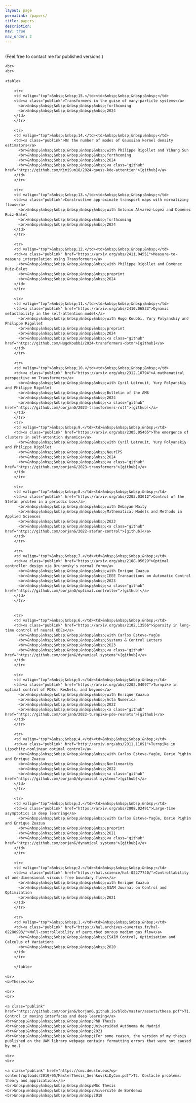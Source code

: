 ```yaml
---
layout: page
permalink: /papers/
title: papers
description: 
nav: true
nav_order: 2
---
```


<div style="display: flex; align-items: flex-start;">
  <!-- Left section for the content -->
  <div style="flex: 1;">
    <br>
    (Feel free to contact me for published versions.)
    
    <br>
    <br>

    <table>

        <tr>
        <td valign="top">&nbsp;&nbsp;15.</td><td>&nbsp;&nbsp;&nbsp;&nbsp;</td>
        <td><a class="publink">Transformers in the guise of many-particle systems</a>
          <br>&nbsp;&nbsp;&nbsp;&nbsp;&nbsp;&nbsp;forthcoming
          <br>&nbsp;&nbsp;&nbsp;&nbsp;&nbsp;&nbsp;2024
        </td>
        </tr>

        <tr>
        <td valign="top">&nbsp;&nbsp;14.</td><td>&nbsp;&nbsp;&nbsp;&nbsp;</td>
        <td><a class="publink">On the number of modes of Gaussian kernel density estimators</a> 
          <br>&nbsp;&nbsp;&nbsp;&nbsp;&nbsp;&nbsp;with Philippe Rigollet and Yihang Sun
          <br>&nbsp;&nbsp;&nbsp;&nbsp;&nbsp;&nbsp;forthcoming
          <br>&nbsp;&nbsp;&nbsp;&nbsp;&nbsp;&nbsp;2024
          <br>&nbsp;&nbsp;&nbsp;&nbsp;&nbsp;&nbsp;<a class="github" href="https://github.com/KimiSun18/2024-gauss-kde-attention">[github]</a>
        </td>
        </tr>

        <tr>
        <td valign="top">&nbsp;&nbsp;13.</td><td>&nbsp;&nbsp;&nbsp;&nbsp;</td>
        <td><a class="publink">Constructive approximate transport maps with normalizing flows</a>
          <br>&nbsp;&nbsp;&nbsp;&nbsp;&nbsp;&nbsp;with Antonio Alvarez-Lopez and Domènec Ruiz-Balet
          <br>&nbsp;&nbsp;&nbsp;&nbsp;&nbsp;&nbsp;forthcoming
          <br>&nbsp;&nbsp;&nbsp;&nbsp;&nbsp;&nbsp;2024
        </td>
        </tr>

        <tr>
        <td valign="top">&nbsp;&nbsp;12.</td><td>&nbsp;&nbsp;&nbsp;&nbsp;</td>
        <td><a class="publink" href="https://arxiv.org/abs/2411.04551">Measure-to-measure interpolation using Transformers</a>
          <br>&nbsp;&nbsp;&nbsp;&nbsp;&nbsp;&nbsp;with Philippe Rigollet and Domènec Ruiz-Balet
          <br>&nbsp;&nbsp;&nbsp;&nbsp;&nbsp;&nbsp;preprint
          <br>&nbsp;&nbsp;&nbsp;&nbsp;&nbsp;&nbsp;2024
        </td>
        </tr>

        <tr>
        <td valign="top">&nbsp;&nbsp;11.</td><td>&nbsp;&nbsp;&nbsp;&nbsp;</td>
        <td><a class="publink" href="https://arxiv.org/abs/2410.06833">Dynamic metastability in the self-attention model</a> 
          <br>&nbsp;&nbsp;&nbsp;&nbsp;&nbsp;&nbsp;with Hugo Koubbi, Yury Polyanskiy and Philippe Rigollet
          <br>&nbsp;&nbsp;&nbsp;&nbsp;&nbsp;&nbsp;preprint
          <br>&nbsp;&nbsp;&nbsp;&nbsp;&nbsp;&nbsp;2024 
          <br>&nbsp;&nbsp;&nbsp;&nbsp;&nbsp;&nbsp;<a class="github" href="https://github.com/HugoKoubbi/2024-transformers-dotm">[github]</a> 
        </td>
        </tr>

        <tr>
        <td valign="top">&nbsp;&nbsp;10.</td><td>&nbsp;&nbsp;&nbsp;&nbsp;</td>
        <td><a class="publink" href="https://arxiv.org/abs/2312.10794">A mathematical perspective on Transformers</a> 
          <br>&nbsp;&nbsp;&nbsp;&nbsp;&nbsp;&nbsp;with Cyril Letrouit, Yury Polyanskiy and Philippe Rigollet
          <br>&nbsp;&nbsp;&nbsp;&nbsp;&nbsp;&nbsp;Bulletin of the AMS
          <br>&nbsp;&nbsp;&nbsp;&nbsp;&nbsp;&nbsp;2024 
          <br>&nbsp;&nbsp;&nbsp;&nbsp;&nbsp;&nbsp;<a class="github" href="https://github.com/borjanG/2023-transformers-rotf">[github]</a> 
        </td>
        </tr>
        <tr>
        <td valign="top">&nbsp;&nbsp;9.</td><td>&nbsp;&nbsp;&nbsp;&nbsp;</td>
        <td><a class="publink" href="https://arxiv.org/abs/2305.05465">The emergence of clusters in self-attention dynamics</a> 
          <br>&nbsp;&nbsp;&nbsp;&nbsp;&nbsp;&nbsp;with Cyril Letrouit, Yury Polyanskiy and Philippe Rigollet
          <br>&nbsp;&nbsp;&nbsp;&nbsp;&nbsp;&nbsp;NeurIPS
          <br>&nbsp;&nbsp;&nbsp;&nbsp;&nbsp;&nbsp;2024
          <br>&nbsp;&nbsp;&nbsp;&nbsp;&nbsp;&nbsp;<a class="github" href="https://github.com/borjanG/2023-transformers">[github]</a> 
        </td>
        </tr>

        <tr>
        <td valign="top">&nbsp;&nbsp;8.</td><td>&nbsp;&nbsp;&nbsp;&nbsp;</td>
        <td><a class="publink" href="https://arxiv.org/abs/2203.03012">Control of the Stefan problem in a periodic box</a> 
          <br>&nbsp;&nbsp;&nbsp;&nbsp;&nbsp;&nbsp;with Debayan Maity
          <br>&nbsp;&nbsp;&nbsp;&nbsp;&nbsp;&nbsp;Mathematical Models and Methods in Applied Sciences
          <br>&nbsp;&nbsp;&nbsp;&nbsp;&nbsp;&nbsp;2023 
          <br>&nbsp;&nbsp;&nbsp;&nbsp;&nbsp;&nbsp;<a class="github" href="https://github.com/borjanG/2022-stefan-control">[github]</a> 
        </td>
        </tr>

        <tr>
        <td valign="top">&nbsp;&nbsp;7.</td><td>&nbsp;&nbsp;&nbsp;&nbsp;</td>
        <td><a class="publink" href="https://arxiv.org/abs/2108.05629">Optimal controller design via Brunovsky's normal form</a> 
          <br>&nbsp;&nbsp;&nbsp;&nbsp;&nbsp;&nbsp;with Enrique Zuazua
          <br>&nbsp;&nbsp;&nbsp;&nbsp;&nbsp;&nbsp;IEEE Transactions on Automatic Control
          <br>&nbsp;&nbsp;&nbsp;&nbsp;&nbsp;&nbsp;2023
          <br>&nbsp;&nbsp;&nbsp;&nbsp;&nbsp;&nbsp;<a class="github" href="https://github.com/borjanG/optimal.controller">[github]</a> 
        </td>
        </tr>


        <tr>
        <td valign="top">&nbsp;&nbsp;6.</td><td>&nbsp;&nbsp;&nbsp;&nbsp;</td>
        <td><a class="publink" href="https://arxiv.org/abs/2102.13566">Sparsity in long-time control of neural ODEs</a> 
          <br>&nbsp;&nbsp;&nbsp;&nbsp;&nbsp;&nbsp;with Carlos Esteve-Yagüe
          <br>&nbsp;&nbsp;&nbsp;&nbsp;&nbsp;&nbsp;Systems & Control Letters
          <br>&nbsp;&nbsp;&nbsp;&nbsp;&nbsp;&nbsp;2023 
          <br>&nbsp;&nbsp;&nbsp;&nbsp;&nbsp;&nbsp;<a class="github" href="https://github.com/borjanG/dynamical.systems">[github]</a> 
        </td>
        </tr>

        <tr>
        <td valign="top">&nbsp;&nbsp;5.</td><td>&nbsp;&nbsp;&nbsp;&nbsp;</td>
        <td><a class="publink" href="https://arxiv.org/abs/2202.04097">Turnpike in optimal control of PDEs, ResNets, and beyond</a>
          <br>&nbsp;&nbsp;&nbsp;&nbsp;&nbsp;&nbsp;with Enrique Zuazua
          <br>&nbsp;&nbsp;&nbsp;&nbsp;&nbsp;&nbsp;Acta Numerica
          <br>&nbsp;&nbsp;&nbsp;&nbsp;&nbsp;&nbsp;2022
          <br>&nbsp;&nbsp;&nbsp;&nbsp;&nbsp;&nbsp;<a class="github" href="https://github.com/borjanG/2022-turnpike-pde-resnets">[github]</a> 
        </td>
        </tr>

        <tr>
        <td valign="top">&nbsp;&nbsp;4.</td><td>&nbsp;&nbsp;&nbsp;&nbsp;</td>
        <td><a class="publink" href="http://arxiv.org/abs/2011.11091">Turnpike in Lipschitz-nonlinear optimal control</a> 
          <br>&nbsp;&nbsp;&nbsp;&nbsp;&nbsp;&nbsp;with Carlos Esteve-Yagüe, Dario Pighin and Enrique Zuazua
          <br>&nbsp;&nbsp;&nbsp;&nbsp;&nbsp;&nbsp;Nonlinearity
          <br>&nbsp;&nbsp;&nbsp;&nbsp;&nbsp;&nbsp;2022
          <br>&nbsp;&nbsp;&nbsp;&nbsp;&nbsp;&nbsp;<a class="github" href="https://github.com/borjanG/dynamical.systems">[github]</a> 
        </td>
        </tr>

        <tr>
        <td valign="top">&nbsp;&nbsp;3.</td><td>&nbsp;&nbsp;&nbsp;&nbsp;</td>
        <td><a class="publink" href="https://arxiv.org/abs/2008.02491">Large-time asymptotics in deep learning</a>
          <br>&nbsp;&nbsp;&nbsp;&nbsp;&nbsp;&nbsp;with Carlos Esteve-Yagüe, Dario Pighin and Enrique Zuazua
          <br>&nbsp;&nbsp;&nbsp;&nbsp;&nbsp;&nbsp;preprint
          <br>&nbsp;&nbsp;&nbsp;&nbsp;&nbsp;&nbsp;2021 
          <br>&nbsp;&nbsp;&nbsp;&nbsp;&nbsp;&nbsp;<a class="github" href="https://github.com/borjanG/dynamical.systems">[github]</a> 
        </td>
        </tr>

        <tr>
        <td valign="top">&nbsp;&nbsp;2.</td><td>&nbsp;&nbsp;&nbsp;&nbsp;</td>
        <td><a class="publink" href="https://hal.science/hal-02277740/">Controllability of one-dimensional viscous free boundary flows</a> 
          <br>&nbsp;&nbsp;&nbsp;&nbsp;&nbsp;&nbsp;with Enrique Zuazua
          <br>&nbsp;&nbsp;&nbsp;&nbsp;&nbsp;&nbsp;SIAM Journal on Control and Optimization
          <br>&nbsp;&nbsp;&nbsp;&nbsp;&nbsp;&nbsp;2021
        </td>
        </tr>

        <tr>
        <td valign="top">&nbsp;&nbsp;1.</td><td>&nbsp;&nbsp;&nbsp;&nbsp;</td>
        <td><a class="publink" href="https://hal.archives-ouvertes.fr/hal-02280993/">Null-controllability of perturbed porous medium gas flow</a>
          <br>&nbsp;&nbsp;&nbsp;&nbsp;&nbsp;&nbsp;ESAIM Control, Optimisation and Calculus of Variations
          <br>&nbsp;&nbsp;&nbsp;&nbsp;&nbsp;&nbsp;2020
        </td>
        </tr>

        </table>
    
    <br>
    <b>Theses</b>
    
    <br>
    <br>

    <a class="publink" href="https://github.com/borjanG/borjanG.github.io/blob/master/assets/these.pdf">T1. Control in moving interfaces and deep learning</a>
    <br>&nbsp;&nbsp;&nbsp;&nbsp;&nbsp;&nbsp;PhD Thesis 
    <br>&nbsp;&nbsp;&nbsp;&nbsp;&nbsp;&nbsp;Universidad Autónoma de Madrid
    <br>&nbsp;&nbsp;&nbsp;&nbsp;&nbsp;&nbsp;2021
    <br>&nbsp;&nbsp;&nbsp;&nbsp;&nbsp;&nbsp;(For some reason, the version of my thesis published on the UAM library webpage contains formatting errors that were not caused by me.)
    
    <br>
    <br>

    <a class="publink" href="https://cmc.deusto.eus/wp-content/uploads/2019/05/MasterThesis_GeshkovskiDyCon.pdf">T2. Obstacle problems: theory and applications</a>
    <br>&nbsp;&nbsp;&nbsp;&nbsp;&nbsp;&nbsp;MSc Thesis 
    <br>&nbsp;&nbsp;&nbsp;&nbsp;&nbsp;&nbsp;Université de Bordeaux 
    <br>&nbsp;&nbsp;&nbsp;&nbsp;&nbsp;&nbsp;2018

</div>

  <!-- Right section for the image -->
  <div style="max-width: 225px; margin-left: 20px;">
    <img src="/assets/img/blackboard.jpg" alt="blackboard" style="width: 100%; height: auto;" 
         onmouseover="this.src='/assets/img/blackboard-2.jpg'" 
         onmouseout="this.src='/assets/img/blackboard.jpg'">
  </div>
</div>